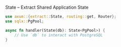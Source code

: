 State<T> – Extract Shared Application State

```rs
use axum::{extract::State, routing::get, Router};
use sqlx::PgPool;

async fn handler(State(db): State<PgPool>) {
    // Use `db` to interact with PostgreSQL
}

```
